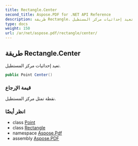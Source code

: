 ```yaml
---
title: Rectangle.Center
second_title: Aspose.PDF for .NET API Reference
description: طريقة Rectangle. تعيد إحداثيات مركز المستطيل
type: docs
weight: 150
url: /ar/net/aspose.pdf/rectangle/center/
---
```

## طريقة Rectangle.Center

تعيد إحداثيات مركز المستطيل.

```csharp
public Point Center()
```

### قيمة الإرجاع

نقطة تمثل مركز المستطيل.

### انظر أيضًا

* class [Point](../../point/)
* class [Rectangle](../)
* namespace [Aspose.Pdf](../../../aspose.pdf/)
* assembly [Aspose.PDF](../../../)